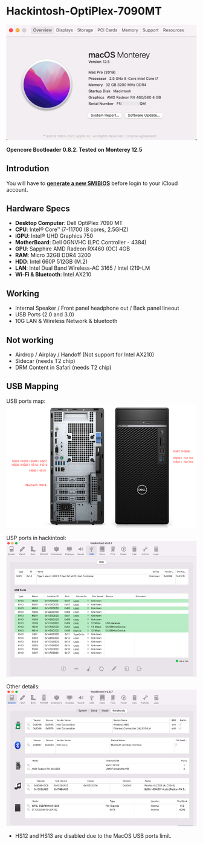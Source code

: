 # Hackintosh-OptiPlex-7090MT

![image](images/Overview.png)

**Opencore Bootloader 0.8.2. Tested on Monterey 12.5**



## Introdution
You will have to [**generate a new SMIBIOS**](https://github.com/corpnewt/GenSMBIOS) before login to your iCloud account.


## Hardware Specs
* **Desktop Computer**: Dell OptiPlex 7090 MT
* **CPU**:  Intel® Core™ i7-11700 (8 cores, 2.5GHZ)
* **iGPU**: Intel® UHD Graphics 750
* **MotherBoard**: Dell 0GNVHC (LPC Controller - 4384)
* **GPU**: Sapphire AMD Radeon RX460 (OC) 4GB
* **RAM**: Micro 32GB DDR4 3200
* **HDD**: Intel 660P 512GB (M.2)
* **LAN**: Intel Dual Band Wireless-AC 3165 / Intel I219-LM
* **Wi-Fi & Bluetooth**: Intel AX210



## Working
* Internal Speaker / Front panel headphone out / Back panel lineout
* USB Ports (2.0 and 3.0)
* 10G LAN & Wireless Network & bluetooth


## Not working
* Airdrop / Airplay /  Handoff (Not support for Intel AX210)
* Sidecar (needs T2 chip)
* DRM Content in Safari (needs T2 chip)


## USB Mapping
USB ports map:
![image](images/Dell_OptiPlex_7090MT.png)

USP ports in hackintool:
![image](images/Hacintool_Port.png)

Other details:
![image](images/Details.png)


* HS12 and HS13 are disabled due to the MacOS USB ports limit.
